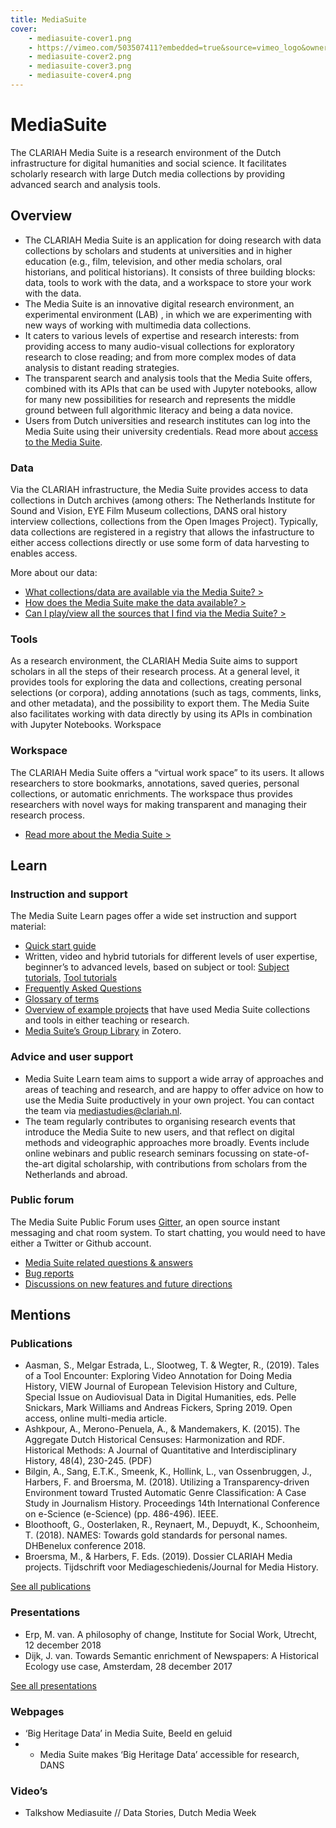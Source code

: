 ```yaml
---
title: MediaSuite
cover: 
    - mediasuite-cover1.png
    - https://vimeo.com/503507411?embedded=true&source=vimeo_logo&owner=115309374
    - mediasuite-cover2.png
    - mediasuite-cover3.png
    - mediasuite-cover4.png
---
```


# MediaSuite

The CLARIAH Media Suite is a research environment of the Dutch infrastructure for digital humanities and social science. It facilitates scholarly research with large Dutch media collections by providing advanced search and analysis tools. 

## Overview

* The CLARIAH Media Suite is an application for doing research with data collections by scholars and students at universities and in higher education (e.g., film, television, and other media scholars, oral historians, and political historians). It consists of three building blocks: data, tools to work with the data, and a workspace to store your work with the data.
* The Media Suite is an innovative digital research environment, an experimental environment (LAB) , in which we are experimenting with new ways of working with multimedia data collections.
* It caters to various levels of expertise and research interests: from providing access to many audio-visual collections for exploratory research to close reading; and from more complex modes of data analysis to distant reading strategies.
* The transparent search and analysis tools that the Media Suite offers, combined with its APIs that can be used with Jupyter notebooks, allow for many new possibilities for research and represents the middle ground between full algorithmic literacy and being a data novice.
* Users from Dutch universities and research institutes can log into the Media Suite using their university credentials. Read more about [access to the Media Suite](https://mediasuite.clariah.nl/documentation/faq/who-can-access).

### Data

Via the CLARIAH infrastructure, the Media Suite provides access to data collections in Dutch archives (among others: The Netherlands Institute for Sound and Vision, EYE Film Museum collections, DANS oral history interview collections, collections from the Open Images Project). Typically, data collections are registered in a registry that allows the infastructure to either access collections directly or use some form of data harvesting to enables access.

More about our data:

* [What collections/data are available via the Media Suite? >](https://mediasuite.clariah.nl/documentation/faq/what-data)
* [How does the Media Suite make the data available? >](https://mediasuite.clariah.nl/documentation/faq/how-data-is-made-available)
* [Can I play/view all the sources that I find via the Media Suite? >](https://mediasuite.clariah.nl/documentation/faq/can-play-view)

### Tools

As a research environment, the CLARIAH Media Suite aims to support scholars in all the steps of their research process. At a general level, it provides tools for exploring the data and collections, creating personal selections (or corpora), adding annotations (such as tags, comments, links, and other metadata), and the possibility to export them. The Media Suite also facilitates working with data directly by using its APIs in combination with Jupyter Notebooks.
Workspace

### Workspace 

The CLARIAH Media Suite offers a “virtual work space” to its users. It allows researchers to store bookmarks, annotations, saved queries, personal collections, or automatic enrichments. The workspace thus provides researchers with novel ways for making transparent and managing their research process.

* [Read more about the Media Suite >](https://mediasuite.clariah.nl/documentation/faq/what-is-it)

## Learn

### Instruction and support

The Media Suite Learn pages offer a wide set instruction and support material:

* [Quick start guide](https://mediasuite.clariah.nl/documentation/quick-start-guide)
* Written, video and hybrid tutorials for different levels of user expertise, beginner’s to advanced levels, based on subject or tool: [Subject tutorials](https://mediasuite.clariah.nl/learn/subject-tutorials), [Tool tutorials](https://mediasuite.clariah.nl/learn/tool-tutorials)
* [Frequently Asked Questions](https://mediasuite.clariah.nl/documentation/faq)
* [Glossary of terms](https://mediasuite.clariah.nl/documentation/glossary)
* [Overview of example projects](https://mediasuite.clariah.nl/learn/example-projects) that have used Media Suite collections and tools in either teaching or research.
* [Media Suite’s Group Library](https://www.zotero.org/groups/2288915/clariah_media_suite_research_and_dissemination_outputs/library) in Zotero.

### Advice and user support

* Media Suite Learn team aims to support a wide array of approaches and areas of teaching and research, and are happy to offer advice on how to use the Media Suite productively in your own project. You can contact the team via <mediastudies@clariah.nl>.
* The team regularly contributes to organising research events that introduce the Media Suite to new users, and that reflect on digital methods and videographic approaches more broadly. Events include online webinars and public research seminars focussing on state-of-the-art digital scholarship, with contributions from scholars from the Netherlands and abroad.

### Public forum

The Media Suite Public Forum uses [Gitter](https://en.wikipedia.org/wiki/Gitter), an open source instant messaging and chat room system. To start chatting, you would need to have either a Twitter or Github account.

* [Media Suite related questions & answers](https://gitter.im/beeldengeluid/mediasuite-qaa)
* [Bug reports](https://gitter.im/beeldengeluid/mediasuite-bugreports)
* [Discussions on new features and future directions](https://gitter.im/beeldengeluid/mediasuite-bugreports)

## Mentions

### Publications

* Aasman, S., Melgar Estrada, L., Slootweg, T. & Wegter, R., (2019). Tales of a Tool Encounter: Exploring Video Annotation for Doing Media History, VIEW Journal of European Television History and Culture, Special Issue on Audiovisual Data in Digital Humanities, eds. Pelle Snickars, Mark Williams and Andreas Fickers, Spring 2019. Open access, online multi-media article.
* Ashkpour, A., Merono-Penuela, A., & Mandemakers, K. (2015). The Aggregate Dutch Historical Censuses: Harmonization and RDF. Historical Methods: A Journal of Quantitative and Interdisciplinary History, 48(4), 230-245. (PDF)
* Bilgin, A., Sang, E.T.K., Smeenk, K., Hollink, L., van Ossenbruggen, J., Harbers, F. and Broersma, M. (2018). Utilizing a Transparency-driven Environment toward Trusted Automatic Genre Classification: A Case Study in Journalism History. Proceedings 14th International Conference on e-Science (e-Science) (pp. 486-496). IEEE.
* Bloothooft, G., Oosterlaken, R., Reynaert, M., Depuydt, K., Schoonheim, T. (2018). NAMES: Towards gold standards for personal names. DHBenelux conference 2018.
* Broersma, M., & Harbers, F. Eds. (2019). Dossier CLARIAH Media projects. Tijdschrift voor Mediageschiedenis/Journal for Media History.

[See all publications](https://www.zotero.org/groups/2288915/clariah_media_suite_research_and_dissemination_outputs/collections/U89WPV84)


### Presentations

* Erp, M. van. A philosophy of change, Institute for Social Work, Utrecht, 12 december 2018
* Dijk, J. van. Towards Semantic enrichment of Newspapers: A Historical Ecology use case, Amsterdam, 28 december 2017

[See all presentations](https://www.zotero.org/groups/2288915/clariah_media_suite_research_and_dissemination_outputs/collections/MNTGGAYI)

### Webpages

* ‘Big Heritage Data’ in Media Suite, Beeld en geluid
* * Media Suite makes ‘Big Heritage Data’ accessible for research, DANS

### Video’s

* Talkshow Mediasuite // Data Stories, Dutch Media Week

